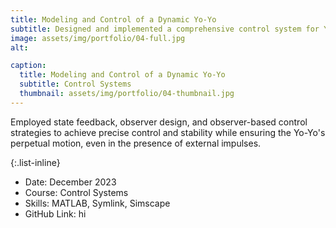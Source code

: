 ```yaml
---
title: Modeling and Control of a Dynamic Yo-Yo
subtitle: Designed and implemented a comprehensive control system for Yo-Yo dynamics using MATLAB.
image: assets/img/portfolio/04-full.jpg
alt: 

caption:
  title: Modeling and Control of a Dynamic Yo-Yo
  subtitle: Control Systems
  thumbnail: assets/img/portfolio/04-thumbnail.jpg
---
```

Employed state feedback, observer design, and observer-based control strategies to achieve precise control
and stability while ensuring the Yo-Yo's perpetual motion, even in the presence of external impulses.

{:.list-inline}
- Date: December 2023
- Course: Control Systems
- Skills: MATLAB, Symlink, Simscape
- GitHub Link: hi

